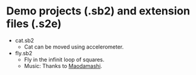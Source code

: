 # Demo projects (.sb2) and extension files (.s2e)

- cat.sb2
    - Cat can be moved using accelerometer.
- fly.sb2
    - Fly in the infinit loop of squares. 
    - Music: Thanks to [Maodamashi](https://maoudamashii.jokersounds.com/).

